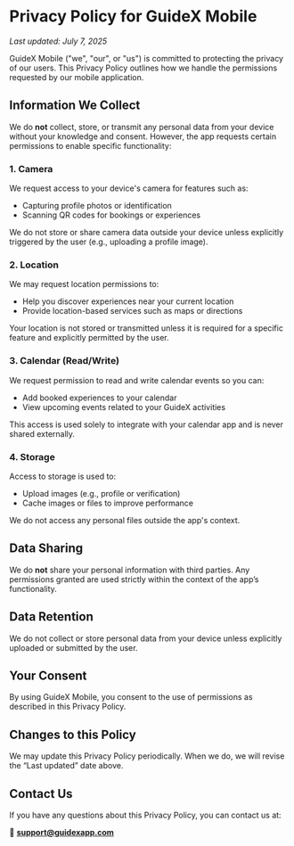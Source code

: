 # Privacy Policy for GuideX Mobile

_Last updated: July 7, 2025_

GuideX Mobile ("we", "our", or "us") is committed to protecting the privacy of our users. This Privacy Policy outlines how we handle the permissions requested by our mobile application.

## Information We Collect

We do **not** collect, store, or transmit any personal data from your device without your knowledge and consent. However, the app requests certain permissions to enable specific functionality:

### 1. Camera
We request access to your device's camera for features such as:
- Capturing profile photos or identification
- Scanning QR codes for bookings or experiences

We do not store or share camera data outside your device unless explicitly triggered by the user (e.g., uploading a profile image).

### 2. Location
We may request location permissions to:
- Help you discover experiences near your current location
- Provide location-based services such as maps or directions

Your location is not stored or transmitted unless it is required for a specific feature and explicitly permitted by the user.

### 3. Calendar (Read/Write)
We request permission to read and write calendar events so you can:
- Add booked experiences to your calendar
- View upcoming events related to your GuideX activities

This access is used solely to integrate with your calendar app and is never shared externally.

### 4. Storage
Access to storage is used to:
- Upload images (e.g., profile or verification)
- Cache images or files to improve performance

We do not access any personal files outside the app's context.

## Data Sharing

We do **not** share your personal information with third parties. Any permissions granted are used strictly within the context of the app’s functionality.

## Data Retention

We do not collect or store personal data from your device unless explicitly uploaded or submitted by the user.

## Your Consent

By using GuideX Mobile, you consent to the use of permissions as described in this Privacy Policy.

## Changes to this Policy

We may update this Privacy Policy periodically. When we do, we will revise the “Last updated” date above.

## Contact Us

If you have any questions about this Privacy Policy, you can contact us at:

📧 **support@guidexapp.com**
